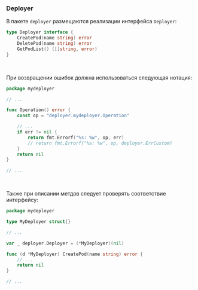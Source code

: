 ### Deployer

В пакете `deployer` размещаются реализации интерфейса `Deployer`:

```go
type Deployer interface {
    CreatePod(name string) error
    DeletePod(name string) error
    GetPodList() ([]string, error)
}
```

<br>

При возвращении ошибок должна использоваться следующая нотация:

```go
package mydeployer

// ...

func Operation() error {
    const op = "deployer.mydeployer.Operation"

    // ...
    if err != nil {
        return fmt.Errorf("%s: %w", op, err)
        // return fmt.Errorf("%s: %w", op, deployer.ErrCustom)
    }
    return nil
}

// ...
```

<br>

Также при описании метдов следует проверять соответствие интерфейсу:

```go
package mydeployer

type MyDeployer struct{}

// ...

var _ deployer.Deployer = (*MyDeployer)(nil)

func (d *MyDeployer) CreatePod(name string) error {
    // ...
    return nil
}

// ...
```
